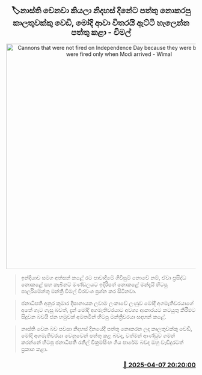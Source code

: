 <p align='center'><b><h2 align='center' title='Cannons that were not fired on Independence Day because they were being wasted were fired only when Modi arrived - Wimal'>🏷නාස්ති වෙනවා කියලා නිදහස් දිනේට පත්තු නොකරපු කාලතුවක්කු වෙඩි, මෝදි ආවා විතරයි ඇට්ටි හැලෙන්න පත්තු කළා - විමල්</h2></b></p>
<p align='center'><img src='https://helakuru.sgp1.cdn.digitaloceanspaces.com/esana/images/lib/wimal-weerawansa-media-nn.jpg' width='600' alt='Cannons that were not fired on Independence Day because they were being wasted were fired only when Modi arrived - Wimal'></p>

> ඉන්දියාව සමග අත්සන් කළේ රට පාවාදීමේ ගිවිසුම් නොවේ නම්, ඒවා ප්‍රසිද්ධ නොකළේ සහ කැබිනට් මණ්ඩලයට ඉදිරිපත් නොකළේ මන්දැයි හිටපු පාර්ලිමේන්තු මන්ත්‍රී විමල් වීරවංශ ප්‍රශ්න කර සිටිනවා.

> ජනාධිපති අනුර කුමාර දිසානායක ලවාම ලංකාවේ ලණුව මෝදි අගමැතිවරයාගේ අතේ ගැට ගැසූ බවත්, දැන් මෝදි අගමැතිවරයාට අවශ්‍ය ආකාරයට කටයුතු කිරීමට සිදුවන බවයි ජන හමුවක් අමතමින් හිටපු මන්ත්‍රීවරයා සඳහන් කළේ.

> නාස්ති වෙන බව පවසා නිදහස් දිනයේදී පත්තු නොකරන ලද කාලතුවක්කු වෙඩි, මෝදි අගමැතිවරයා වෙනුවෙන් පත්තු කළ බවද, වත්මන් ආණ්ඩුව ගමන් කරන්නේ හිටපු ජනාධිපති රනිල් වික්‍රමසිංහ ගිය පාරේම බවද ඔහු වැඩිදුරටත් ප්‍රකාශ කළා.



<h3 align='right'><a href='https://www.helakuru.lk/esana/p/109039/'>📅 2025-04-07 20:20:00</a></h3>
